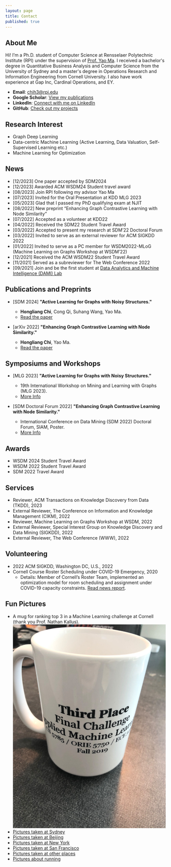 ```yaml
---
layout: page
title: Contact
published: true
---
```


## **About Me**
Hi! I’m a Ph.D. student of Computer Science at Rensselaer Polytechnic Institute (RPI) under the supervision of [Prof. Yao Ma](https://yaoma24.github.io/). I received a bachelor's degree in Quantitative Business Analysis and Computer Science from the University of Sydney and a master's degree in Operations Research and Information Engineering from Cornell University. I also have work experience at Gap Inc, Cardinal Operations, and EY.

- **Email**: [chih3@rpi.edu](mailto:chih3@rpi.edu)
- **Google Scholar**: [View my publications](https://scholar.google.com/citations?user=Q8S5vXsAAAAJ&hl=en)
- **LinkedIn**: [Connect with me on LinkedIn](https://www.linkedin.com/in/frank-hongliang-chi/)
- **GitHub**: [Check out my projects](https://github.com/frankhlchi)


## **Research Interest**
- Graph Deep Learning
- Data-centric Machine Learning (Active Learning, Data Valuation, Self-Supervised Learning etc.)
- Machine Learning for Optimization

## **News**
- [12/2023] One paper accepted by SDM2024
- [12/2023] Awarded ACM WSDM24 Student travel award
- [08/2023] Join RPI following my advisor Yao Ma
- [07/2023] Invited for the Oral Presentation at KDD MLG 2023 
- [05/2023] Glad that I passed my PhD qualifying exam at NJIT
- [08/2022] New preprint “Enhancing Graph Contrastive Learning with Node Similarity”
- [07/2022] Accepted as a volunteer at KDD22
- [04/2022] Received the SDM22 Student Travel Award
- [03/2022] Accepted to present my research at SDM’22 Doctoral Forum
- [03/2022] Invited to serve as an external reviewer for ACM SIGKDD 2022
- [01/2022] Invited to serve as a PC member for WSDM2022-MLoG (Machine Learning on Graphs Workshop at WSDM’22)
- [12/2021] Received the ACM WSDM22 Student Travel Award
- [11/2021] Served as a subreviewer for The Web Conference 2022
- [09/2021] Join and be the first student at [Data Analytics and Machine Intelligence (DAMI) Lab](https://dami-lab.github.io/)

## Publications and Preprints
- [SDM 2024] **"Active Learning for Graphs with Noisy Structures."** 
  - **Hongliang Chi**, Cong Qi, Suhang Wang, Yao Ma. 
  - [Read the paper](https://www.mlgworkshop.org/2023/papers/MLG__KDD_2023_paper_9.pdf)

- [arXiv 2022] **"Enhancing Graph Contrastive Learning with Node Similarity."** 
  - **Hongliang Chi**, Yao Ma. 
  - [Read the paper](https://arxiv.org/abs/2208.06743)

## Symposiums and Workshops
- [MLG 2023] **"Active Learning for Graphs with Noisy Structures."**
  - 19th International Workshop on Mining and Learning with Graphs (MLG 2023). 
  - [More Info](https://www.mlgworkshop.org/2023/)

- [SDM Doctoral Forum 2022] **"Enhancing Graph Contrastive Learning with Node Similarity."**
  - International Conference on Data Mining (SDM 2022) Doctoral Forum, SIAM, Poster. 
  - [More Info](https://www.siam.org/conferences/cm/program/special-events/sdm22-special-events)

## Awards
- WSDM 2024 Student Travel Award
- WSDM 2022 Student Travel Award
- SDM 2022 Travel Award

## Services
- Reviewer, ACM Transactions on Knowledge Discovery from Data (TKDD), 2023
- External Reviewer, The Conference on Information and Knowledge Management (CIKM), 2022
- Reviewer, Machine Learning on Graphs Workshop at WSDM, 2022
- External Reviewer, Special Interest Group on Knowledge Discovery and Data Mining (SIGKDD), 2022
- External Reviewer, The Web Conference (WWW), 2022

## Volunteering
- 2022 ACM SIGKDD, Washington DC, U.S., 2022
- Cornell Course Roster Scheduling under COVID-19 Emergency, 2020
  - Details: Member of Cornell’s Roster Team, implemented an optimization model for room scheduling and assignment under COVID-19 capacity constraints. [Read news report](https://www.engineering.cornell.edu/spotlights/unsung-engineering-behind-cornells-fall-2020-schedule).

## Fun Pictures
- A mug for ranking top 3 in a Machine Learning challenge at Cornell (thank you Prof. Nathan Kallus). ![Mug Image](https://github.com/frankhlchi/frankhlchi.github.io/blob/master/images/cup.jpeg)
- [Pictures taken at Sydney](https://photos.app.goo.gl/gf6ExbMk4cfWhsmG9)
- [Pictures taken at Beijing](https://photos.app.goo.gl/67M7jJfmofBNND6Z6)
- [Pictures taken at New York](https://photos.app.goo.gl/jZDCEw6e4i99eDqL7)
- [Pictures taken at San Francisco](https://photos.app.goo.gl/4ovGfWAPAWxnZkGj6)
- [Pictures taken at other places](https://photos.app.goo.gl/s8fqbTa21fNrkhqo8)
- [Pictures about running](https://photos.app.goo.gl/tpQHiU43DvBeHLm87)





